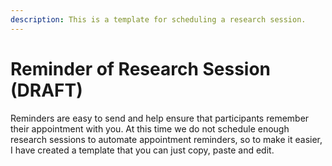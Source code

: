```yaml
---
description: This is a template for scheduling a research session.
---
```


# Reminder of Research Session \(DRAFT\)

Reminders are easy to send and help ensure that participants remember their appointment with you. At this time we do not schedule enough research sessions to automate appointment reminders, so to make it easier, I have created a template that you can just copy, paste and edit.

